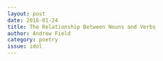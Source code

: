 ```yaml
---
layout: post 
date: 2016-01-24
title: The Relationship Between Nouns and Verbs
author: Andrew Field
category: poetry
issue: idol
---
```

